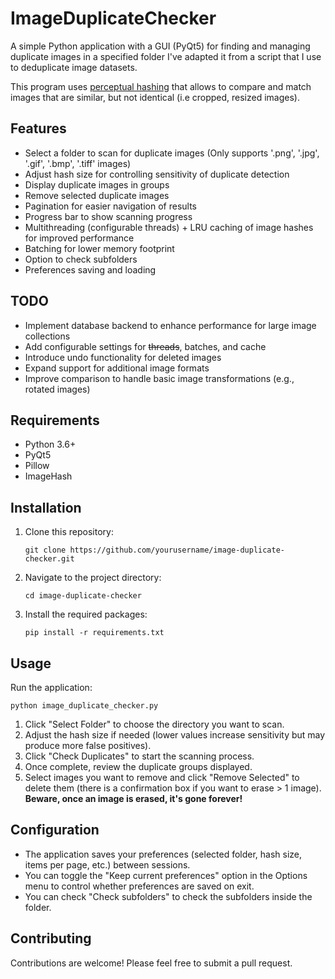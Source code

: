 # ImageDuplicateChecker

A simple Python application  with a GUI (PyQt5) for finding and managing duplicate images in a specified folder I've adapted it from a script that I use to deduplicate image datasets.

This program uses [perceptual hashing](https://en.wikipedia.org/wiki/Perceptual_hashing) that allows to compare and match images that are similar, but not identical (i.e cropped, resized images).

## Features

- Select a folder to scan for duplicate images (Only supports '.png', '.jpg', '.gif', '.bmp', '.tiff' images)
- Adjust hash size for controlling sensitivity of duplicate detection
- Display duplicate images in groups
- Remove selected duplicate images
- Pagination for easier navigation of results
- Progress bar to show scanning progress
- Multithreading (configurable threads) + LRU caching of image hashes for improved performance
- Batching for lower memory footprint
- Option to check subfolders
- Preferences saving and loading

## TODO

- Implement database backend to enhance performance for large image collections
- Add configurable settings for ~~threads~~, batches, and cache
- Introduce undo functionality for deleted images
- Expand support for additional image formats
- Improve comparison to handle basic image transformations (e.g., rotated images)

## Requirements

- Python 3.6+
- PyQt5
- Pillow
- ImageHash

## Installation

1. Clone this repository:
   ```
   git clone https://github.com/yourusername/image-duplicate-checker.git
   ```

2. Navigate to the project directory:
   ```
   cd image-duplicate-checker
   ```

3. Install the required packages:
   ```
   pip install -r requirements.txt
   ```

## Usage

Run the application:

```
python image_duplicate_checker.py
```

1. Click "Select Folder" to choose the directory you want to scan.
2. Adjust the hash size if needed (lower values increase sensitivity but may produce more false positives).
3. Click "Check Duplicates" to start the scanning process.
4. Once complete, review the duplicate groups displayed.
5. Select images you want to remove and click "Remove Selected" to delete them (there is a confirmation box if you want to erase > 1 image). **Beware, once an image is erased, it's gone forever!**

## Configuration

- The application saves your preferences (selected folder, hash size, items per page, etc.) between sessions.
- You can toggle the "Keep current preferences" option in the Options menu to control whether preferences are saved on exit.
- You can check "Check subfolders" to check the subfolders inside the folder.

## Contributing

Contributions are welcome! Please feel free to submit a pull request.
